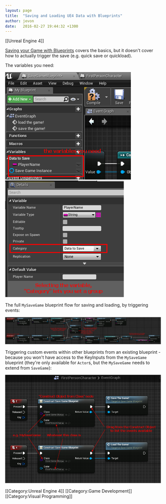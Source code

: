 ```yaml
---
layout: page
title:  "Saving and Loading UE4 Data with Blueprints"
author: jevon
date:   2016-02-27 19:44:32 +1300
---
```


[[Unreal Engine 4]]

<a href="https://docs.unrealengine.com/latest/INT/Gameplay/SaveGame/Blueprints/index.html">Saving your Game with Blueprints</a> covers the basics, but it doesn't cover how to actually trigger the save (e.g. quick save or quickload).

The variables you need:

<img src="/img/ue4/save-load-variables.png"> <img src="/img/ue4/save-load-group.png">

The full `MySaveGame` blueprint flow for saving and loading, by triggering events:

<img src="/img/ue4/save-load-game.png">

Triggering custom events within other blueprints from an existing blueprint - because you won't have access to the KeyInputs from the `MySaveGame` blueprint (they're only available for `Actor`s, but the `MySaveGame` needs to extend from `SaveGame`):

<img src="/img/ue4/triggering-events.png">

[[Category:Unreal Engine 4]]
[[Category:Game Development]]
[[Category:Visual Programming]]